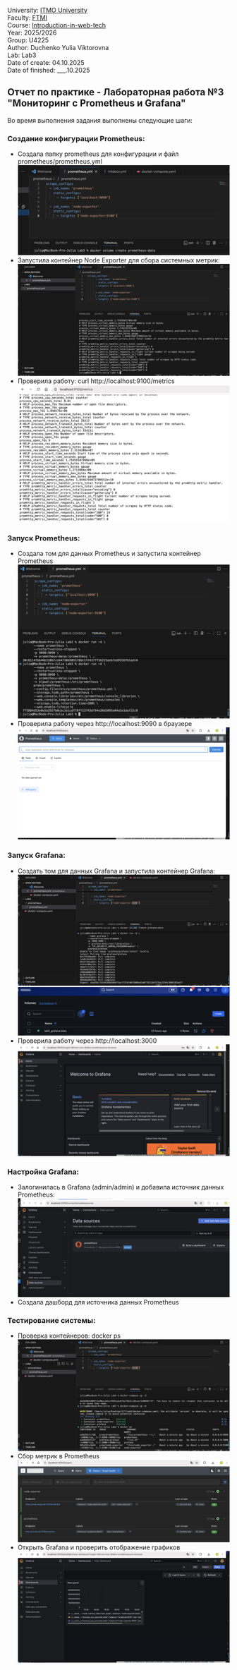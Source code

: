 University: [ITMO University](https://itmo.ru/ru/)  
Faculty: [FTMI](https://ftmi.itmo.ru)  
Course: [Introduction-in-web-tech](https://https://itmo-ict-faculty.github.io/introduction-in-web-tech/)   
Year: 2025/2026   
Group: U4225  
Author: Duchenko Yulia Viktorovna  
Lab: Lab3  
Date of create: 04.10.2025   
Date of finished: ___.10.2025 

## Отчет по практике - Лабораторная работа №3 "Мониторинг с Prometheus и Grafana"
Во время выполнения задания выполнены следующие шаги:

### Создание конфигурации Prometheus:
- Создала папку prometheus для конфигурации и файл prometheus/prometheus.yml
![](https://github.com/juliadv8/devops-lab-duchenko/blob/main/Lab3/img/lab3_screen16.png)
- Запустила контейнер Node Exporter для сбора системных метрик:
![](https://github.com/juliadv8/devops-lab-duchenko/blob/main/Lab3/img/lab3_screen2.png)
- Проверила работу: curl http://localhost:9100/metrics
![](https://github.com/juliadv8/devops-lab-duchenko/blob/main/Lab3/img/lab3_screen1.png)

### Запуск Prometheus:
- Создала том для данных Prometheus и запустила контейнер Prometheus
![](https://github.com/juliadv8/devops-lab-duchenko/blob/main/Lab3/img/lab3_screen4.png)
- Проверила работу через http://localhost:9090 в браузере
![](https://github.com/juliadv8/devops-lab-duchenko/blob/main/Lab3/img/lab3_screen3.png)

### Запуск Grafana:
- Создать том для данных Grafana и запустила контейнер Grafana:
![](https://github.com/juliadv8/devops-lab-duchenko/blob/main/Lab3/img/lab3_screen12.png)
![](https://github.com/juliadv8/devops-lab-duchenko/blob/main/Lab3/img/lab3_screen18.png)
- Проверила работу через http://localhost:3000 
![](https://github.com/juliadv8/devops-lab-duchenko/blob/main/Lab3/img/lab3_screen5.png)

### Настройка Grafana:
- Залогинилась в Grafana (admin/admin) и добавила источник данных Prometheus:
![](https://github.com/juliadv8/devops-lab-duchenko/blob/main/Lab3/img/lab3_screen17.png)
- Создала дашборд для источника данных Prometheus

### Тестирование системы:
- Проверка контейнеров: docker ps
![](https://github.com/juliadv8/devops-lab-duchenko/blob/main/Lab3/img/lab3_screen14.png)
- Сбор метрик в Prometheus 
![](https://github.com/juliadv8/devops-lab-duchenko/blob/main/Lab3/img/lab3_screen19.png)
- Открыть Grafana и проверить отображение графиков
![](https://github.com/juliadv8/devops-lab-duchenko/blob/main/Lab3/img/lab3_screen6.png)
